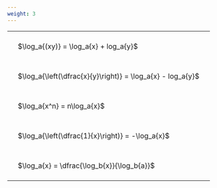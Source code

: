 ```yaml
---
weight: 3
---
```


<style type="text/css">
#T_916de th.col_heading {
  text-align: left;
  font-size: 1em;
}
#T_916de td {
  text-align: left;
  font-size: 1em;
  padding: 1.5em;
}
</style>
<table id="T_916de">
  <thead>
  </thead>
  <tbody>
    <tr>
      <td id="T_916de_row0_col0" class="data row0 col0" >$\log_a{(xy)} = \log_a{x} + log_a{y}$</td>
    </tr>
    <tr>
      <td id="T_916de_row1_col0" class="data row1 col0" >$\log_a{\left(\dfrac{x}{y}\right)} = \log_a{x} - log_a{y}$</td>
    </tr>
    <tr>
      <td id="T_916de_row2_col0" class="data row2 col0" >$\log_a{x^n} = n\log_a{x}$</td>
    </tr>
    <tr>
      <td id="T_916de_row3_col0" class="data row3 col0" >$\log_a{\left(\dfrac{1}{x}\right)} = -\log_a{x}$</td>
    </tr>
    <tr>
      <td id="T_916de_row4_col0" class="data row4 col0" >$\log_a{x} = \dfrac{\log_b{x}}{\log_b{a}}$</td>
    </tr>
  </tbody>
</table>
